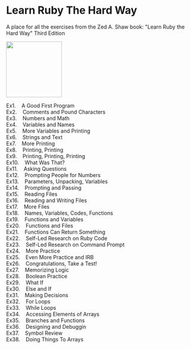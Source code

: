 # Learn Ruby The Hard Way
A place for all the exercises from the Zed A. Shaw book: "Learn Ruby the Hard Way" Third Edition

[<img src="https://images-na.ssl-images-amazon.com/images/I/514%2BuJSdhhL._SY344_BO1,204,203,200_.jpg" width=150>](https://www.amazon.co.uk/Learn-Ruby-Hard-Way-Computational/dp/032188499X)

Ex1.&nbsp;&nbsp;&nbsp;&nbsp;A Good First Program\
Ex2.&nbsp;&nbsp;&nbsp;&nbsp;Comments and Pound Characters\
Ex3.&nbsp;&nbsp;&nbsp;&nbsp;Numbers and Math\
Ex4.&nbsp;&nbsp;&nbsp;&nbsp;Variables and Names\
Ex5.&nbsp;&nbsp;&nbsp;&nbsp;More Variables and Printing\
Ex6.&nbsp;&nbsp;&nbsp;&nbsp;Strings and Text\
Ex7.&nbsp;&nbsp;&nbsp;&nbsp;More Printing\
Ex8.&nbsp;&nbsp;&nbsp;&nbsp;Printing, Printing\
Ex9.&nbsp;&nbsp;&nbsp;&nbsp;Printing, Printing, Printing\
Ex10.&nbsp;&nbsp;&nbsp;&nbsp;What Was That?\
Ex11.&nbsp;&nbsp;&nbsp;&nbsp;Asking Questions\
Ex12.&nbsp;&nbsp;&nbsp;&nbsp;Prompting People for Numbers\
Ex13.&nbsp;&nbsp;&nbsp;&nbsp;Parameters, Unpacking, Variables\
Ex14.&nbsp;&nbsp;&nbsp;&nbsp;Prompting and Passing\
Ex15.&nbsp;&nbsp;&nbsp;&nbsp;Reading Files\
Ex16.&nbsp;&nbsp;&nbsp;&nbsp;Reading and Writing Files\
Ex17.&nbsp;&nbsp;&nbsp;&nbsp;More Files\
Ex18.&nbsp;&nbsp;&nbsp;&nbsp;Names, Variables, Codes, Functions\
Ex19.&nbsp;&nbsp;&nbsp;&nbsp;Functions and Variables\
Ex20.&nbsp;&nbsp;&nbsp;&nbsp;Functions and Files\
Ex21.&nbsp;&nbsp;&nbsp;&nbsp;Functions Can Return Something\
Ex22.&nbsp;&nbsp;&nbsp;&nbsp;Self-Led Research on Ruby Code\
Ex23.&nbsp;&nbsp;&nbsp;&nbsp;Self-Led Research on Command Prompt\
Ex24.&nbsp;&nbsp;&nbsp;&nbsp;More Practice\
Ex25.&nbsp;&nbsp;&nbsp;&nbsp;Even More Practice and IRB\
Ex26.&nbsp;&nbsp;&nbsp;&nbsp;Congratulations, Take a Test!\
Ex27.&nbsp;&nbsp;&nbsp;&nbsp;Memorizing Logic\
Ex28.&nbsp;&nbsp;&nbsp;&nbsp;Boolean Practice\
Ex29.&nbsp;&nbsp;&nbsp;&nbsp;What If\
Ex30.&nbsp;&nbsp;&nbsp;&nbsp;Else and If\
Ex31.&nbsp;&nbsp;&nbsp;&nbsp;Making Decisions\
Ex32.&nbsp;&nbsp;&nbsp;&nbsp;For Loops\
Ex33.&nbsp;&nbsp;&nbsp;&nbsp;While Loops\
Ex34.&nbsp;&nbsp;&nbsp;&nbsp;Accessing Elements of Arrays\
Ex35.&nbsp;&nbsp;&nbsp;&nbsp;Branches and Functions\
Ex36.&nbsp;&nbsp;&nbsp;&nbsp;Designing and Debuggin\
Ex37.&nbsp;&nbsp;&nbsp;&nbsp;Symbol Review\
Ex38.&nbsp;&nbsp;&nbsp;&nbsp;Doing Things To Arrays